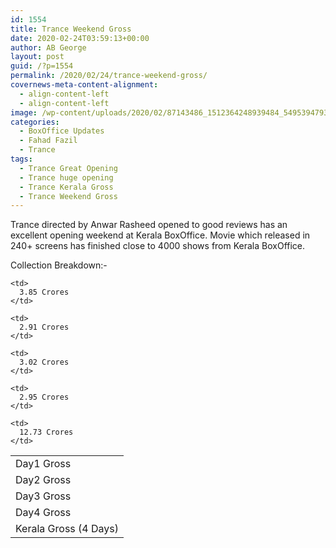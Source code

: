 ```yaml
---
id: 1554
title: Trance Weekend Gross
date: 2020-02-24T03:59:13+00:00
author: AB George
layout: post
guid: /?p=1554
permalink: /2020/02/24/trance-weekend-gross/
covernews-meta-content-alignment:
  - align-content-left
  - align-content-left
image: /wp-content/uploads/2020/02/87143486_1512364248939484_5495394793917775872_n.jpg
categories:
  - BoxOffice Updates
  - Fahad Fazil
  - Trance
tags:
  - Trance Great Opening
  - Trance huge opening
  - Trance Kerala Gross
  - Trance Weekend Gross
---
```

Trance directed by Anwar Rasheed opened to good reviews has an excellent opening weekend at Kerala BoxOffice. Movie which released in 240+ screens has finished close to 4000 shows from Kerala BoxOffice. 

Collection Breakdown:-

<table class="wp-block-table">
  <tr>
    <td>
      Day1 Gross
    </td>
    
    <td>
      3.85 Crores
    </td>
  </tr>
  
  <tr>
    <td>
      Day2 Gross
    </td>
    
    <td>
      2.91 Crores
    </td>
  </tr>
  
  <tr>
    <td>
      Day3 Gross
    </td>
    
    <td>
      3.02 Crores
    </td>
  </tr>
  
  <tr>
    <td>
      Day4 Gross
    </td>
    
    <td>
      2.95 Crores
    </td>
  </tr>
  
  <tr>
    <td>
      Kerala Gross (4 Days)
    </td>
    
    <td>
      12.73 Crores
    </td>
  </tr>
</table>